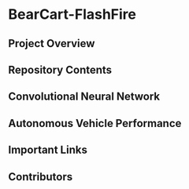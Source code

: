 # BearCart-FlashFire

## Project Overview

## Repository Contents

## Convolutional Neural Network

## Autonomous Vehicle Performance

## Important Links 

## Contributors 

